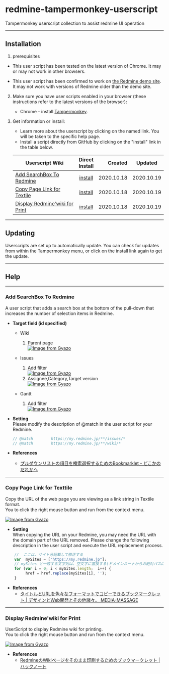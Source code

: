 # redmine-tampermonkey-userscript

Tampermonkey userscript collection to assist redmine UI operation

----

## Installation

1. prerequisites  

* This user script has been tested on the latest version of Chrome. It may or may not work in other browsers.  

* This user script has been confirmed to work on [the Redmine demo site](https://my.redmine.jp/demo/). It may not work with versions of Redmine older than the demo site.

2. Make sure you have user scripts enabled in your browser (these instructions refer to the latest versions of the browser):  

	* Chrome - install [Tampermonkey](https://tampermonkey.net/?ext=dhdg&browser=chrome).

3. Get information or install:
	* Learn more about the userscript by clicking on the named link. You will be taken to the specific help page.
	* Install a script directly from GitHub by clicking on the "install" link in the table below.  

	| Userscript Wiki                        | Direct<br>Install | Created    | Updated     |
	|----------------------------------------|:------------------:|----------:|:----------:|
	| [Add SearchBox To Redmine][asr-help]   | [install][asr-raw] | 2020.10.18 | 2020.10.19|
    | [Copy Page Link for Textile][cpl-help] | [install][cpl-raw] | 2020.10.18 | 2020.10.19|
    | [Display Redmine'wiki for Print][drw-help] | [install][drw-raw] | 2020.10.18 | 2020.10.19|

[asr-help]: #Add-SearchBox-To-Redmine
[cpl-help]: #Copy-Page-Link-for-Textile
[drw-help]: #Display-Redmine'wiki-for-Print

[asr-raw]: https://github.com/kemsakurai/redmine-tampermonkey-userscript/raw/main/userscripts/add-search-box-to-redmine.user.js
[cpl-raw]: https://github.com/kemsakurai/redmine-tampermonkey-userscript/raw/main/userscripts/copy-page-link-for-textile.user.js
[drw-raw]: https://github.com/kemsakurai/redmine-tampermonkey-userscript/raw/main/userscripts/display-redmine-wiki-for-print.user.js

----

## Updating  

Userscripts are set up to automatically update. You can check for updates from within the Tampermonkey menu, or click on the install link again to get the update.  

----

## Help  

----

### Add SearchBox To Redmine  

A user script that adds a search box at the bottom of the pull-down that increases the number of selection items in Redmine.  

* **Target field (id specified)**    
    * Wiki  
        1. Parent page  
        [![Image from Gyazo](https://i.gyazo.com/7b1c925250854b02c1233c996950518f.png)](https://gyazo.com/7b1c925250854b02c1233c996950518f)

    * Issues
        1. Add filter  
        [![Image from Gyazo](https://i.gyazo.com/1514cc05b72303bb5203c6c23228ea45.png)](https://gyazo.com/1514cc05b72303bb5203c6c23228ea45)    
        2. Assignee,Category,Target version  
        [![Image from Gyazo](https://i.gyazo.com/d6aa0f2f27a36b71ad61f36b5f41caa0.png)](https://gyazo.com/d6aa0f2f27a36b71ad61f36b5f41caa0)

    * Gantt
        1. Add filter  
        [![Image from Gyazo](https://i.gyazo.com/725dac5d433571d80b96acd78bdc7684.png)](https://gyazo.com/725dac5d433571d80b96acd78bdc7684)  

* **Setting**  
    Please modify the description of @match in the user script for your Redmine.  
    ```javascript
    // @match        https://my.redmine.jp/**/issues/*
    // @match        https://my.redmine.jp/**/wiki/*
    ```

* **References**  
    * [プルダウンリストの項目を検索選択するためのBookmarklet - どこかのだれかへ](https://tepp.hatenablog.jp/entry/2017/04/05/215756)  

----

### Copy Page Link for Texttile  

Copy the URL of the web page you are viewing as a link string in Textile format.  
You to click the right mouse button and run from the context menu.  

[![Image from Gyazo](https://i.gyazo.com/0508f12918ec783877318ec0f679c6c6.gif)](https://gyazo.com/0508f12918ec783877318ec0f679c6c6)  

* **Setting**  
When copying the URL on your Redmine, you may need the URL with the domain part of the URL removed.
Please change the following description in the user script and execute the URL replacement process.
```javascript
    //  ここは、サイト分記載して修正する
    var  mySites = ["https://my.redmine.jp"];
    // mySites と一致する文字列は、空文字に置換する(ドメインルートからの絶対パスにしたい)
    for (var i = 0; i < mySites.length;  i++) {
         href = href.replace(mySites[i], '');
    }
```

* **References**  
    * [タイトルとURLを色々なフォーマットでコピーできるブックマークレット | デザインとWeb開発とその他諸々。 MEDIA-MASSAGE](https://media-massage.net/blog/linkbookmarklet/)

----

### Display Redmine'wiki for Print

UserScript to display Redmine wiki for printing.  
You to click the right mouse button and run from the context menu.  

[![Image from Gyazo](https://i.gyazo.com/015dfbc4be75fcc5803c993d0e54dc8a.gif)](https://gyazo.com/015dfbc4be75fcc5803c993d0e54dc8a)  

* **References**  
    * [RedmineのWikiページをそのまま印刷するためのブックマークレット | ハックノート](https://hacknote.jp/archives/10621/)


